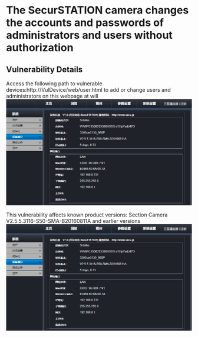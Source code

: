 # The SecurSTATION camera changes the accounts and passwords of administrators and users without authorization

## Vulnerability Details

Access the following path to vulnerable devices:http://VulDevice/web/user.html to add or change users and administrators on this webpage at will
![](https://github.com/kklzzcun/Camera/blob/main/Camera/assets/1.png)

This vulnerability affects known product versions:
Section Camera V2.5.5.3116-S50-SMA-B20160811A and earlier versions
![](https://github.com/kklzzcun/Camera/blob/main/Camera/assets/1.png)
